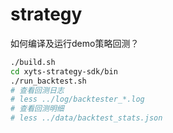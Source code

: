 # strategy

如何编译及运行demo策略回测？

```sh
./build.sh
cd xyts-strategy-sdk/bin
./run_backtest.sh
# 查看回测日志
# less ../log/backtester_*.log
# 查看回测明细
# less ../data/backtest_stats.json
```
